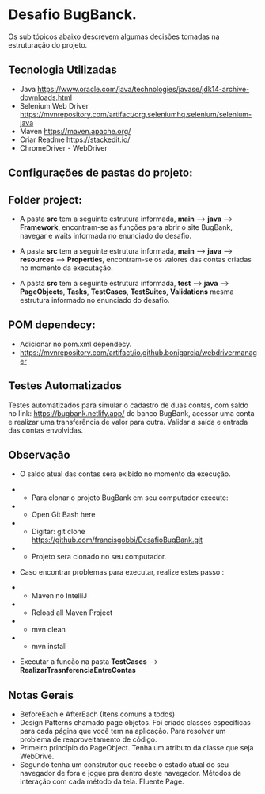 # Desafio BugBanck.
Os sub tópicos abaixo descrevem algumas decisões tomadas na estruturação do projeto.

## Tecnologia Utilizadas

- Java  https://www.oracle.com/java/technologies/javase/jdk14-archive-downloads.html
- Selenium Web Driver
  https://mvnrepository.com/artifact/org.seleniumhq.selenium/selenium-java
- Maven  https://maven.apache.org/
- Criar Readme   https://stackedit.io/
- ChromeDriver - WebDriver 

##	Configurações de pastas do projeto:

##  Folder project:
- A pasta **src** tem a seguinte estrutura informada, **main** --> **java** --> **Framework**, encontram-se as funções para abrir o site BugBank, navegar e waits informada no enunciado do desafio.

- A pasta **src** tem a seguinte estrutura informada, **main** --> **java** --> **resources** --> **Properties**, encontram-se os valores das contas criadas no momento da executação.

- A pasta **src** tem a seguinte estrutura informada, **test** --> **java** --> **PageObjects**, **Tasks**, **TestCases**, **TestSuites**, **Validations** mesma estrutura informado no enunciado do desafio.

## POM dependecy:
- Adicionar no pom.xml dependecy.
- https://mvnrepository.com/artifact/io.github.bonigarcia/webdrivermanager

## Testes Automatizados
Testes automatizados para simular o cadastro de duas contas, com saldo no link: https://bugbank.netlify.app/ do banco BugBank, acessar uma conta e realizar uma transferência de valor para outra. Validar a saída e entrada das contas envolvidas.

## Observação
- O saldo atual das contas sera exibido no momento da execução.
- - Para clonar o projeto BugBank em seu computador execute:
- - Open Git Bash here
- - Digitar: git clone https://github.com/francisgobbi/DesafioBugBank.git
- - Projeto sera clonado no seu computador.
- Caso encontrar problemas para executar, realize estes passo :
- - Maven no IntelliJ
- - Reload all Maven Project
- - mvn clean
- - mvn install

- Executar a funcão na pasta **TestCases** -->  **RealizarTrasnferenciaEntreContas**

## Notas Gerais
- BeforeEach e AfterEach (Itens comuns a todos)
- Design Patterns chamado page objetos. Foi criado classes específicas para cada página que você tem na aplicação. Para resolver um problema de reaproveitamento de código.
- Primeiro princípio do PageObject. Tenha um atributo da classe que seja WebDrive.
- Segundo tenha um construtor que recebe o estado atual do seu navegador de fora e jogue pra dentro deste navegador. Métodos de interação com cada método da tela. Fluente Page. 

